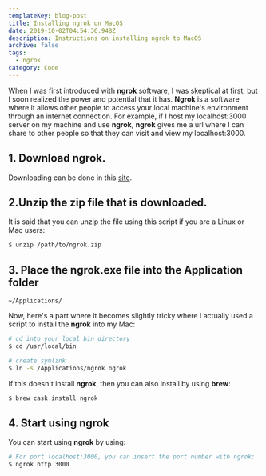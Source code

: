 ```yaml
---
templateKey: blog-post
title: Installing ngrok on MacOS
date: 2019-10-02T04:54:36.948Z
description: Instructions on installing ngrok to MacOS
archive: false
tags:
  - ngrok
category: Code
---
```

When I was first introduced with **ngrok** software, I was skeptical at first, but I soon realized the power and potential that it has. **Ngrok** is a software where it allows other people to access your local machine's environment through an internet connection. For example, if I host my localhost:3000 server on my machine and use **ngrok**, **ngrok** gives me a url where I can share to other people so that they can visit and view my localhost:3000.

## 1. Download ngrok.

Downloading can be done in this [site](https://dashboard.ngrok.com/get-started).

## 2.Unzip the zip file that is downloaded.

It is said that you can unzip the file using this script if you are a Linux or Mac users:

```bash
$ unzip /path/to/ngrok.zip
```

## 3. Place the ngrok.exe file into the Application folder

`~/Applications/`

Now, here's a part where it becomes slightly tricky where I actually used a script to install the **ngrok** into my Mac:

```bash
# cd into your local bin directory
$ cd /usr/local/bin

# create symlink
$ ln -s /Applications/ngrok ngrok
```

If this doesn't install **ngrok**, then you can also install by using **brew**:

```bash
$ brew cask install ngrok
```

## 4. Start using ngrok

You can start using **ngrok** by using:

```bash
# For port localhost:3000, you can insert the port number with ngrok:
$ ngrok http 3000
```
